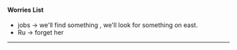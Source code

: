 #### Worries List

- jobs $\rightarrow$ we'll find something , we'll look for something on east. 
-  Ru $\rightarrow$ forget her 

----